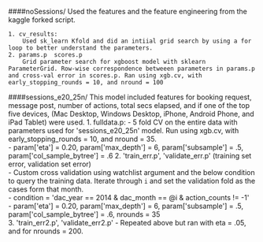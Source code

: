 ####noSessions/
Used the features and the feature engineering from the kaggle forked script.
  
	1. cv_results:
		Used sk_learn Kfold and did an intiial grid search by using a for loop to better understand the parameters.
	2. params.p  scores.p
		Grid parameter search for xgboost model with sklearn ParameterGrid. Row-wise correspondence betweeen parameters in params.p and cross-val error in scores.p. Ran using xgb.cv, with early_stopping_rounds = 10, and nround = 100

 
####sessions_e20_25n/
This model included features for booking request, message post, number of actions, total secs elapsed, and if one of the top five devices, (Mac Desktop, Windows Desktop, iPhone, Android Phone, and iPad Tablet) were used.
	1. fulldata.p:
		- 5 fold CV on the entire data with parameters used for 'sessions_e20_25n' model. Run using xgb.cv, with early_stopping_rounds = 10, and nround = 35.  
		- param['eta'] = 0.20, param['max_depth'] = 6, param['subsample'] = .5, param['col_sample_bytree'] = .6
	2. 'train_err.p', 'validate_err.p' (training set error, validation set error)  
		- Custom cross validation using watchlist argument and the below condition to query the training data. Iterate through `i` and set the validation fold as the cases form that month.   
		- condition = 'dac_year == 2014 & dac_month == @i & action_counts != -1'  
		- param['eta'] = 0.20, param['max_depth'] = 6, param['subsample'] = .5, param['col_sample_bytree'] = .6, nrounds = 35  
	3. 'train_err2.p', 'validate_err2.p'
		- Repeated above but ran with eta = .05, and for nrounds = 200.
